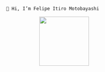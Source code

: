                   👋 Hi, I’m Felipe Itiro Motobayashi
<!--- - 👀 I’m interested in Machine Learning, Data Science, Python and R...
--->
<div align="center">
  <a href="https://github.com/felipemotobayashi">
  <img height="130em" src="https://github-readme-stats.vercel.app/api/top-langs/?username=felipemotobayashi&layout=compact&langs_count=5&theme=dark"/>
</div>


<!---
felipemotobayashi/felipemotobayashi is a ✨ special ✨ repository because its `README.md` (this file) appears on your GitHub profile.
You can click the Preview link to take a look at your changes.
--->
